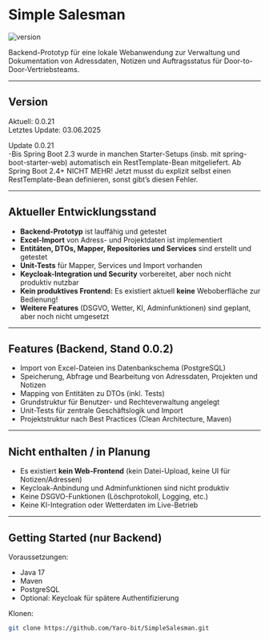 
# Simple Salesman

![version](https://img.shields.io/badge/version-0.0.2-blue)

Backend-Prototyp für eine lokale Webanwendung zur Verwaltung und Dokumentation von Adressdaten, Notizen und Auftragsstatus für Door-to-Door-Vertriebsteams.

---

## Version

Aktuell: 0.0.21  
Letztes Update: 03.06.2025


Update 0.0.21  
-Bis Spring Boot 2.3 wurde in manchen Starter-Setups (insb. mit spring-boot-starter-web) automatisch ein RestTemplate-Bean mitgeliefert.
Ab Spring Boot 2.4+ NICHT MEHR!
Jetzt musst du explizit selbst einen RestTemplate-Bean definieren, sonst gibt’s diesen Fehler.

---

## Aktueller Entwicklungsstand

- **Backend-Prototyp** ist lauffähig und getestet
- **Excel-Import** von Adress- und Projektdaten ist implementiert
- **Entitäten, DTOs, Mapper, Repositories und Services** sind erstellt und getestet
- **Unit-Tests** für Mapper, Services und Import vorhanden
- **Keycloak-Integration und Security** vorbereitet, aber noch nicht produktiv nutzbar
- **Kein produktives Frontend:** Es existiert aktuell **keine** Weboberfläche zur Bedienung!
- **Weitere Features** (DSGVO, Wetter, KI, Adminfunktionen) sind geplant, aber noch nicht umgesetzt

---

## Features (Backend, Stand 0.0.2)

- Import von Excel-Dateien ins Datenbankschema (PostgreSQL)
- Speicherung, Abfrage und Bearbeitung von Adressdaten, Projekten und Notizen
- Mapping von Entitäten zu DTOs (inkl. Tests)
- Grundstruktur für Benutzer- und Rechteverwaltung angelegt
- Unit-Tests für zentrale Geschäftslogik und Import
- Projektstruktur nach Best Practices (Clean Architecture, Maven)

---

## Nicht enthalten / in Planung

- Es existiert **kein Web-Frontend** (kein Datei-Upload, keine UI für Notizen/Adressen)
- Keycloak-Anbindung und Adminfunktionen sind nicht produktiv
- Keine DSGVO-Funktionen (Löschprotokoll, Logging, etc.)
- Keine KI-Integration oder Wetterdaten im Live-Betrieb

---

## Getting Started (nur Backend)

Voraussetzungen:
- Java 17
- Maven
- PostgreSQL
- Optional: Keycloak für spätere Authentifizierung

Klonen:
```bash
git clone https://github.com/Yaro-bit/SimpleSalesman.git